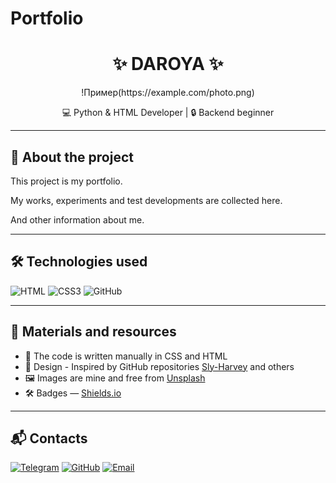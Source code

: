 # Portfolio
<h1 align="center">✨ DAROYA ✨</h1>
<p align="center">
  !Пример(https://example.com/photo.png)
</p>

<p align="center">
  💻 Python & HTML Developer | 🔒 Backend beginner  
</p>

---

## 📖 About the project

This project is my portfolio.

My works, experiments and test developments are collected here.

And other information about me. 

---

## 🛠 Technologies used

![HTML](https://img.shields.io/badge/HTML-E34F26?style=flat&logo=html5&logoColor=white)
![CSS3](https://img.shields.io/badge/CSS3-1572B6?style=flat&logo=css3&logoColor=white)
![GitHub](https://img.shields.io/badge/GitHub-181717?style=flat&logo=github&logoColor=white)

---

## 📂 Materials and resources

- 📄 The code is written manually in CSS and HTML 
- 🎨 Design - Inspired by GitHub repositories [Sly-Harvey](https://github.com/Sly-Harvey) and others 
- 🖼 Images are mine and free from [Unsplash](https://unsplash.com/)  
- 🛠 Badges — [Shields.io](https://shields.io/)  

---

## 📬 Contacts

[![Telegram](https://img.shields.io/badge/Telegram-26A5E4?style=flat&logo=telegram&logoColor=white)](https://t.me/daroyaaa)
[![GitHub](https://img.shields.io/badge/GitHub-181717?style=flat&logo=github&logoColor=white)](https://github.com/DAROYA)
[![Email](https://img.shields.io/badge/Email-D14836?style=flat&logo=gmail&logoColor=white)](mailto:gavriluka628@gmail.com.com)
